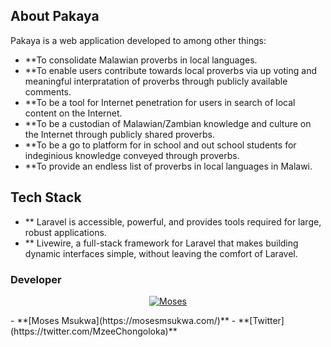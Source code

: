 
## About Pakaya

Pakaya is a web application developed to among other things:

- **To  consolidate Malawian proverbs in local languages.
- **To  enable users contribute towards  local proverbs via up voting and meaningful interpratation of proverbs through publicly available comments.
- **To  be a tool for Internet penetration for users in search of local content on the Internet. 
- **To be a custodian of Malawian/Zambian knowledge and culture on the Internet through publicly shared proverbs. 
- **To be a go to platform for in school and out school students for indeginious knowledge conveyed through proverbs. 
- **To  provide an endless list of proverbs in local languages in Malawi. 

## Tech Stack

- ** Laravel is accessible, powerful, and provides tools required for large, robust applications.
- ** Livewire, a full-stack framework for Laravel that makes building dynamic interfaces simple, without leaving the comfort of Laravel. 

### Developer

<p align="center">
<a href="https://mosesmsukwa.com/"><img src="https://github.com/mozesi/pakayalara/mozesi.png" alt="Moses"></a>
</p>
- **[Moses Msukwa](https://mosesmsukwa.com/)**
- **[Twitter](https://twitter.com/MzeeChongoloka)**

